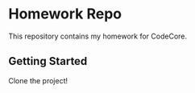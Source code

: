 # Homework Repo

This repository contains my homework for CodeCore.

## Getting Started

Clone the project!
